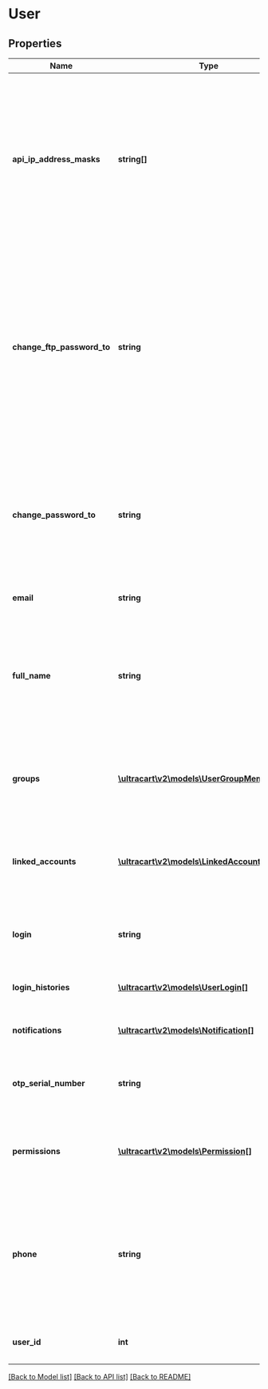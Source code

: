 # User

## Properties
Name | Type | Description | Notes
------------ | ------------- | ------------- | -------------
**api_ip_address_masks** | **string[]** | A list of IP addresses whitelisted for any user with API Access permission.  Without this list, each ip address must be authenticated by a user, which can be a pain for some servers. | [optional] 
**change_ftp_password_to** | **string** | Supply a new FTP password using this field.  Password are stored using one-way encryption, so they are never available anywhere in the system.  The FTP password cannot be the same as the normal password. | [optional] 
**change_password_to** | **string** | Supply a new password using this field.  Password are stored using one-way encryption, so they are never available anywhere in the system. | [optional] 
**email** | **string** | Email address of user | [optional] 
**full_name** | **string** | Full name of user.  This is used solely for human assistance and so the UltraCart staff knows who they are calling when there is a problem. | [optional] 
**groups** | [**\ultracart\v2\models\UserGroupMembership[]**](UserGroupMembership.md) | A list of groups for this merchant and whether or not this user is a member of those groups. | [optional] 
**linked_accounts** | [**\ultracart\v2\models\LinkedAccount[]**](LinkedAccount.md) | A list of linked accounts and whether or not this user is mirrored to any of those accounts. | [optional] 
**login** | **string** | User name of user.  Must be unique across a merchant account. | [optional] 
**login_histories** | [**\ultracart\v2\models\UserLogin[]**](UserLogin.md) | A list of user logins over the past 90 days | [optional] 
**notifications** | [**\ultracart\v2\models\Notification[]**](Notification.md) | A list of notifications the user receives. | [optional] 
**otp_serial_number** | **string** | OTP Serial Number such as Google Authenticator or Crypto Card. | [optional] 
**permissions** | [**\ultracart\v2\models\Permission[]**](Permission.md) | A list of permissions the user enjoys for accessing the backend of UltraCart. | [optional] 
**phone** | **string** | Phone number of user.  Please supply a valid phone number.  When something breaks on your account, we need to be able to reach you. | [optional] 
**user_id** | **int** | User id is a unique identifier for this user | [optional] 

[[Back to Model list]](../README.md#documentation-for-models) [[Back to API list]](../README.md#documentation-for-api-endpoints) [[Back to README]](../README.md)


